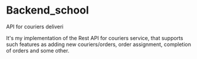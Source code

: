 # Backend_school
API for couriers deliveri

It's my implementation of the Rest API for couriers service, that supports such features as adding new couriers/orders, order assignment,
 completion of orders and some other.

